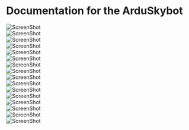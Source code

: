 Documentation for the ArduSkybot  
=====  

![ScreenShot](https://github.com/carlosgs/ArduSkybot/raw/master/Documentation/jpg/p1-001.jpg)  
![ScreenShot](https://github.com/carlosgs/ArduSkybot/raw/master/Documentation/jpg/p1-002.jpg)  
![ScreenShot](https://github.com/carlosgs/ArduSkybot/raw/master/Documentation/jpg/p1-003.jpg)  
![ScreenShot](https://github.com/carlosgs/ArduSkybot/raw/master/Documentation/jpg/p1-004.jpg)  
![ScreenShot](https://github.com/carlosgs/ArduSkybot/raw/master/Documentation/jpg/p1-005.jpg)  
![ScreenShot](https://github.com/carlosgs/ArduSkybot/raw/master/Documentation/jpg/p1-006.jpg)  
![ScreenShot](https://github.com/carlosgs/ArduSkybot/raw/master/Documentation/jpg/p1-007.jpg)  
![ScreenShot](https://github.com/carlosgs/ArduSkybot/raw/master/Documentation/jpg/p1-008.jpg)  
![ScreenShot](https://github.com/carlosgs/ArduSkybot/raw/master/Documentation/jpg/p1-009.jpg)  
![ScreenShot](https://github.com/carlosgs/ArduSkybot/raw/master/Documentation/jpg/p1-010.jpg)  
![ScreenShot](https://github.com/carlosgs/ArduSkybot/raw/master/Documentation/jpg/p1-011.jpg)  
![ScreenShot](https://github.com/carlosgs/ArduSkybot/raw/master/Documentation/jpg/p1-012.jpg)  
![ScreenShot](https://github.com/carlosgs/ArduSkybot/raw/master/Documentation/jpg/p1-013.jpg)  
![ScreenShot](https://github.com/carlosgs/ArduSkybot/raw/master/Documentation/jpg/p1-014.jpg)  
![ScreenShot](https://github.com/carlosgs/ArduSkybot/raw/master/Documentation/jpg/p1-015.jpg)  
![ScreenShot](https://github.com/carlosgs/ArduSkybot/raw/master/Documentation/jpg/p1-016.jpg)  

